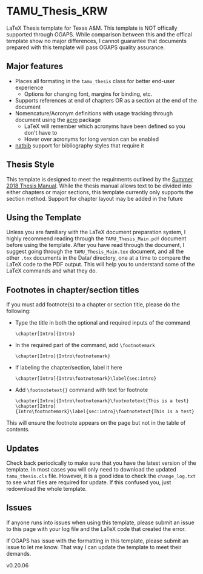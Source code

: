 # TAMU\_Thesis\_KRW
LaTeX Thesis template for Texas A&amp;M. This template is NOT offically supported through OGAPS.
While comparison between this and the offical template show no major differences, I cannot guarantee
that documents prepared with this template will pass OGAPS quality assurance.

## Major features
* Places all formating in the `tamu_thesis` class for better end-user experience
  * Options for changing font, margins for binding, etc.
* Supports references at end of chapters OR as a section at the end of the document
* Nomencature/Acronym definitions with usage tracking through document using the [acro][acro] package
  * LaTeX will remember which acronyms have been defined so you don't have to
  * Hover over acronyms for long version can be enabled
* [natbib][natbib] support for bibliography styles that require it

## Thesis Style
This template is designed to meet the requirments outlined by the [Summer 2018 Thesis Manual][thesis manual].
While the thesis manual allows text to be divided into either chapters or major sections, this template currently
only supports the section method. Support for chapter layout may be added in the future

## Using the Template
Unless you are familiary with the LaTeX document preparation system, I highly recommend reading through the `TAMU_Thesis_Main.pdf` document before using the template.
After you have read through the document, I suggest going through the `TAMU_Thesis_Main.tex` document, and all the other `.tex` documents in the Data/ directory, one at a time to compare the LaTeX code to the PDF output.
This will help you to understand some of the LaTeX commands and what they do.

## Footnotes in chapter/section titles
If you must add footnote(s) to a chapter or section title, please do the following:

* Type the title in both the optional and required inputs of the command

      \chapter[Intro]{Intro}

* In the required part of the command, add `\footnotemark`

      \chapter[Intro]{Intro\footnotemark}

* If labeling the chapter/section, label it here

      \chapter[Intro]{Intro\footnotemark}\label{sec:intro}

* Add `\footnotetext{}` command with text for footnote

      \chapter[Intro]{Intro\footnotemark}\footnotetext{This is a test}
      \chapter[Intro]{Intro\footnotemark}\label{sec:intro}\footnotetext{This is a test}

This will ensure the footnote appears on the page but not in the table of contents.

## Updates
Check back periodically to make sure that you have the latest version of the template.
In most cases you will only need to download the updated `tamu_thesis.cls` file.
However, it is a good idea to check the `change_log.txt` to see what files are required for update.
If this confused you, just redownload the whole template.

## Issues
If anyone runs into issues when using this template, please submit an issue to this page with your log file and the LaTeX code that created the error. 

If OGAPS has issue with the formatting in this template, please submit an issue to let me know.
That way I can update the template to meet their demands.

v0.20.06

[thesis manual]: http://ogaps.tamu.edu/getattachment/New-Current-Students/Thesis-and-Dissertation-Services/Thesis_Manual_Summer-2018.pdf.aspx?lang=en-US
[acro]: https://ctan.org/pkg/acro?lang=en
[natbib]: https://ctan.org/pkg/natbib?lang=en
